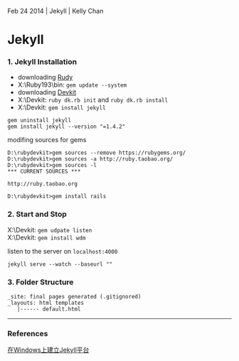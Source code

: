 Feb 24 2014 | Jekyll | Kelly Chan
# Jekyll

### 1. Jekyll Installation
- downloading [Rudy](http://rubyforge.org/frs/?group_id=167)
- X:\Ruby193\bin: `gem update --system`
- downloading [Devkit](https://github.com/oneclick/rubyinstaller/downloads/)
- X:\Devkit: `ruby dk.rb init` and `ruby dk.rb install`
- X:\Devkit: `gem install jekyll`

```
gem uninstall jekyll
gem install jekyll --version "=1.4.2"
```

modifing sources for gems
```
D:\rubydevkit>gem sources --remove https://rubygems.org/
D:\rubydevkit>gem sources -a http://ruby.taobao.org/
D:\rubydevkit>gem sources -l
*** CURRENT SOURCES ***

http://ruby.taobao.org

D:\rubydevkit>gem install rails
```

### 2. Start and Stop

X:\Devkit: `gem udpate listen`  
X:\Devkit: `gem install wdm`  

listen to the server on `localhost:4000` 
```
jekyll serve --watch --baseurl ""
```

### 3. Folder Structure

```
_site: final pages generated (.gitignored)
_layouts: html templates
   |------ default.html
```



---
### References
[在Windows上建立Jekyll平台](http://pengx17.me/learning/jekyll/2013/06/03/setup-local-jekyll-server-on-windows/)
